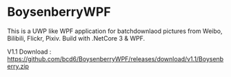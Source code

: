 # BoysenberryWPF
This is a UWP like WPF application for batchdownlaod pictures from Weibo, Bilibili, Flickr, Pixiv. 
Build with .NetCore 3 & WPF.



V1.1 Download :  https://github.com/bcd6/BoysenberryWPF/releases/download/v1.1/Boysenberry.zip
